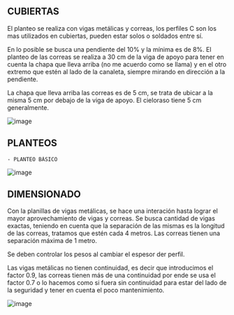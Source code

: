 ## CUBIERTAS

El planteo se realiza con vigas metálicas y correas, los perfiles C son los mas utilizados en cubiertas, pueden estar solos o soldados entre sí.

En lo posible se busca una pendiente del 10% y la mínima es de 8%. El planteo de las correas se realiza a 30 cm de la viga de apoyo para tener en cuenta la chapa que lleva arriba (no me acuerdo como se llama) y en el otro extremo que estén al lado de la canaleta, siempre mirando en dirección a la pendiente.

La chapa que lleva arriba las correas es de 5 cm, se trata de ubicar a la misma 5 cm por debajo de la viga de apoyo. El cieloraso tiene 5 cm generalmente.

![image](https://github.com/miligalarza/FUNDAMENTA-ING/assets/143607366/dfe20faf-6c41-46f3-8a6a-d8341507366f)

 ## PLANTEOS
    - PLANTEO BÁSICO
![image](https://github.com/miligalarza/FUNDAMENTA-ING/assets/143607366/725e3fea-7522-45c7-88cb-832ad9541a78)

## DIMENSIONADO
Con la planillas de vigas metálicas, se hace una interación hasta lograr el mayor aprovechamiento de vigas y correas. Se busca cantidad de vigas exactas, teniendo en cuenta que la separación de las mismas es la longitud de las correas, tratamos que estén cada 4 metros. Las correas tienen una separación máxima de 1 metro.

Se deben controlar los pesos al cambiar el espesor der perfil.

Las vigas metálicas no tienen continuidad, es decir que introducimos el factor 0.9, las correas tienen más de una continuidad por ende se usa el factor 0.7 o lo hacemos como si fuera sin continuidad para estar del lado de la seguridad y tener en cuenta el poco mantenimiento.

![image](https://github.com/miligalarza/FUNDAMENTA-ING/assets/143607366/f9d78b74-56ed-4b5e-81bd-c04f331a04a7)


